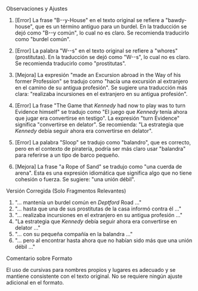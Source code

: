 Observaciones y Ajustes

1. [Error] La frase "B--y-House" en el texto original se refiere a "bawdy-house", que es un término antiguo para un burdel. En la traducción se dejó como "B--y común", lo cual no es claro. Se recomienda traducirlo como "burdel común".

2. [Error] La palabra "W--s" en el texto original se refiere a "whores" (prostitutas). En la traducción se dejó como "W--s", lo cual no es claro. Se recomienda traducirlo como "prostitutas".

3. [Mejora] La expresión "made an Excursion abroad in the Way of his former Profession" se tradujo como "hacía una excursión al extranjero en el camino de su antigua profesión". Se sugiere una traducción más clara: "realizaba incursiones en el extranjero en su antigua profesión".

4. [Error] La frase "The Game that _Kennedy_ had now to play was to turn Evidence himself" se tradujo como "El juego que _Kennedy_ tenía ahora que jugar era convertirse en testigo". La expresión "turn Evidence" significa "convertirse en delator". Se recomienda: "La estrategia que _Kennedy_ debía seguir ahora era convertirse en delator".

5. [Error] La palabra "Sloop" se tradujo como "balandro", que es correcto, pero en el contexto de piratería, podría ser más claro usar "balandra" para referirse a un tipo de barco pequeño.

6. [Mejora] La frase "a Rope of Sand" se tradujo como "una cuerda de arena". Esta es una expresión idiomática que significa algo que no tiene cohesión o fuerza. Se sugiere: "una unión débil".

Versión Corregida (Solo Fragmentos Relevantes)

1. "... mantenía un burdel común en _Deptford_ Road ..."
2. "... hasta que una de sus prostitutas de la casa informó contra él ..."
3. "... realizaba incursiones en el extranjero en su antigua profesión ..."
4. "La estrategia que _Kennedy_ debía seguir ahora era convertirse en delator ..."
5. "... con su pequeña compañía en la balandra ..."
6. "... pero al encontrar hasta ahora que no habían sido más que una unión débil ..."

Comentario sobre Formato

El uso de cursivas para nombres propios y lugares es adecuado y se mantiene consistente con el texto original. No se requiere ningún ajuste adicional en el formato.